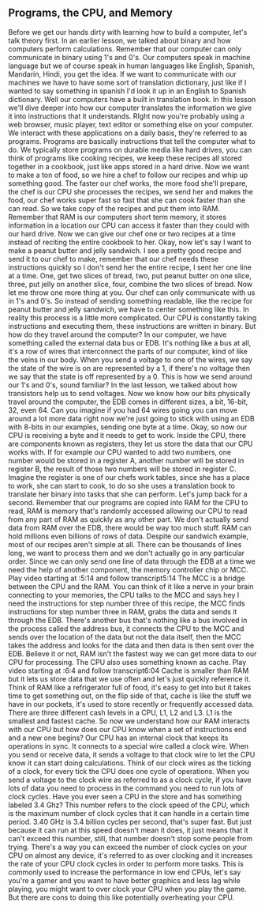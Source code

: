 ## Programs, the CPU, and Memory

Before we get our hands dirty with learning how to build a computer, let's talk theory first. In an earlier lesson, we talked about binary and how computers perform calculations. Remember that our computer can only communicate in binary using 1's and 0's. Our computers speak in machine language but we of course speak in human languages like English, Spanish, Mandarin, Hindi, you get the idea. If we want to communicate with our machines we have to have some sort of translation dictionary, just like if I wanted to say something in spanish I'd look it up in an English to Spanish dictionary. Well our computers have a built in translation book. In this lesson we'll dive deeper into how our computer translates the information we give it into instructions that it understands. RIght now you're probably using a web browser, music player, text editor or something else on your computer. We interact with these applications on a daily basis, they're referred to as programs. Programs are basically instructions that tell the computer what to do. We typically store programs on durable media like hard drives, you can think of programs like cooking recipes, we keep these recipes all stored together in a cookbook, just like apps stored in a hard drive. Now we want to make a ton of food, so we hire a chef to follow our recipes and whip up something good. The faster our chef works, the more food she'll prepare, the chef is our CPU she processes the recipes, we send her and makes the food, our chef works super fast so fast that she can cook faster than she can read. So we take copy of the recipes and put them into RAM. Remember that RAM is our computers short term memory, it stores information in a location our CPU can access it faster than they could with our hard drive. Now we can give our chef one or two recipes at a time instead of reciting the entire cookbook to her. Okay, now let's say I want to make a peanut butter and jelly sandwich. I see a pretty good recipe and send it to our chef to make, remember that our chef needs these instructions quickly so I don't send her the entire recipe, I sent her one line at a time. One, get two slices of bread, two, put peanut butter on one slice, three, put jelly on another slice, four, combine the two slices of bread. Now let me throw one more thing at you. Our chef can only communicate with us in 1's and 0's. So instead of sending something readable, like the recipe for peanut butter and jelly sandwich, we have to center something like this. In reality this process is a little more complicated. Our CPU is constantly taking instructions and executing them, these instructions are written in binary. But how do they travel around the computer? In our computer, we have something called the external data bus or EDB. It's nothing like a bus at all, it's a row of wires that interconnect the parts of our computer, kind of like the veins in our body. When you send a voltage to one of the wires, we say the state of the wire is on are represented by a 1, if there's no voltage then we say that the state is off represented by a 0. This is how we send around our 1's and 0's, sound familiar? In the last lesson, we talked about how transistors help us to send voltages. Now we know how our bits physically travel around the computer, the EDB comes in different sizes, a bit, 16-bit, 32, even 64. Can you imagine if you had 64 wires going you can move around a lot more data right now we're just going to stick with using an EDB with 8-bits in our examples, sending one byte at a time. Okay, so now our CPU is receiving a byte and it needs to get to work. Inside the CPU, there are components known as registers, they let us store the data that our CPU works with. If for example our CPU wanted to add two numbers, one number would be stored in a register A, another number will be stored in register B, the result of those two numbers will be stored in register C. Imagine the register is one of our chefs work tables, since she has a place to work, she can start to cook, to do so she uses a translation book to translate her binary into tasks that she can perform. Let's jump back for a second. Remember that our programs are copied into RAM for the CPU to read, RAM is memory that's randomly accessed allowing our CPU to read from any part of RAM as quickly as any other part. We don't actually send data from RAM over the EDB, there would be way too much stuff. RAM can hold millions even billions of rows of data. Despite our sandwich example, most of our recipes aren't simple at all. There can be thousands of lines long, we want to process them and we don't actually go in any particular order. Since we can only send one line of data through the EDB at a time we need the help of another component, the memory controller chip or MCC.
Play video starting at :5:14 and follow transcript5:14
The MCC is a bridge between the CPU and the RAM. You can think of it like a nerve in your brain connecting to your memories, the CPU talks to the MCC and says hey I need the instructions for step number three of this recipe, the MCC finds instructions for step number three in RAM, grabs the data and sends it through the EDB. There's another bus that's nothing like a bus involved in the process called the address bus, it connects the CPU to the MCC and sends over the location of the data but not the data itself, then the MCC takes the address and looks for the data and then data is then sent over the EDB. Believe it or not, RAM isn't the fastest way we can get more data to our CPU for processing. The CPU also uses something known as cache.
Play video starting at :6:4 and follow transcript6:04
Cache is smaller than RAM but it lets us store data that we use often and let's just quickly reference it. Think of RAM like a refrigerator full of food, it's easy to get into but it takes time to get something out, on the flip side of that, cache is like the stuff we have in our pockets, it's used to store recently or frequently accessed data. There are three different cash levels in a CPU, L1, L2 and L3. L1 is the smallest and fastest cache. So now we understand how our RAM interacts with our CPU but how does our CPU know when a set of instructions end and a new one begins? Our CPU has an internal clock that keeps its operations in sync. It connects to a special wire called a clock wire. When you send or receive data, it sends a voltage to that clock wire to let the CPU know it can start doing calculations. Think of our clock wires as the ticking of a clock, for every tick the CPU does one cycle of operations. When you send a voltage to the clock wire as referred to as a clock cycle, if you have lots of data you need to process in the command you need to run lots of clock cycles. Have you ever seen a CPU in the store and has something labeled 3.4 Ghz? This number refers to the clock speed of the CPU, which is the maximum number of clock cycles that it can handle in a certain time period. 3.40 GHz is 3.4 billion cycles per second, that's super fast. But just because it can run at this speed doesn't mean it does, it just means that it can't exceed this number, still, that number doesn't stop some people from trying. There's a way you can exceed the number of clock cycles on your CPU on almost any device, it's referred to as over clocking and it increases the rate of your CPU clock cycles in order to perform more tasks. This is commonly used to increase the performance in low end CPUs, let's say you're a gamer and you want to have better graphics and less lag while playing, you might want to over clock your CPU when you play the game. But there are cons to doing this like potentially overheating your CPU.
